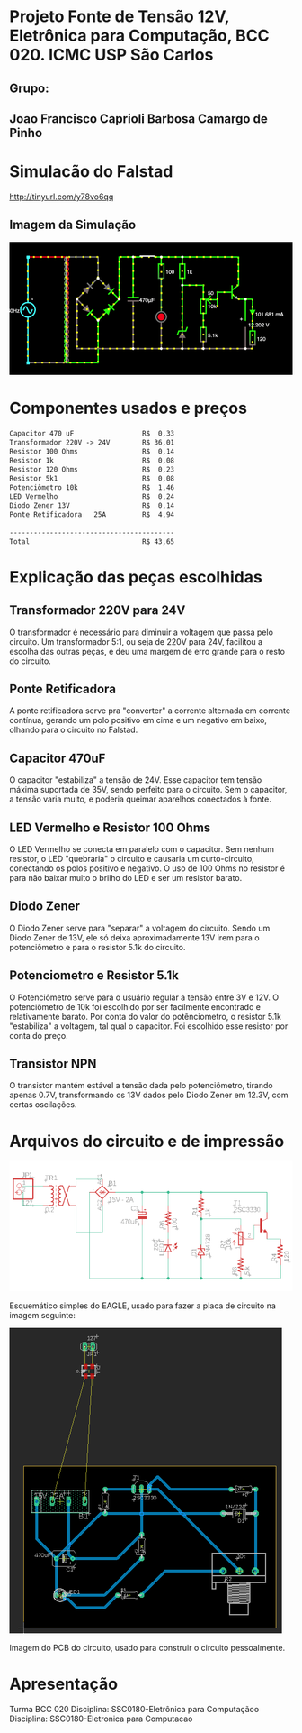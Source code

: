 # Projeto Fonte de Tensão 12V, Eletrônica para Computação, BCC 020. ICMC USP São Carlos
## Grupo:
  ## Joao Francisco Caprioli Barbosa Camargo de Pinho
  
  # Simulacão do Falstad
  
  http://tinyurl.com/y78vo6qq
  
  ## Imagem da Simulação
  ![Imagem da simulação no Falstad](https://github.com/JotaGHz/FonteEletronica/blob/master/Falstad.png)
  # Componentes usados e preços
    
    Capacitor 470 uF                 R$  0,33
    Transformador 220V -> 24V        R$ 36,01
    Resistor 100 Ohms                R$  0,14
    Resistor 1k                      R$  0,08
    Resistor 120 Ohms                R$  0,23
    Resistor 5k1                     R$  0,08
    Potenciômetro 10k                R$  1,46
    LED Vermelho                     R$  0,24
    Diodo Zener 13V                  R$  0,14
    Ponte Retificadora   25A         R$  4,94
    
    -----------------------------------------
    Total                            R$ 43,65
  # Explicação das peças escolhidas

## Transformador 220V para 24V
  O transformador é necessário para diminuir a voltagem que passa pelo circuito. Um transformador 5:1, ou seja de 220V para 24V, facilitou a escolha das outras peças, e deu uma margem de erro grande para o resto do circuito.

## Ponte Retificadora
  A ponte retificadora serve pra "converter" a corrente alternada em corrente contínua, gerando um polo positivo em cima e um negativo em baixo, olhando para o circuito no Falstad.

## Capacitor 470uF
  O capacitor "estabiliza" a tensão de 24V. Esse capacitor tem tensão máxima suportada de 35V, sendo perfeito para o circuito. Sem o capacitor, a tensão varia muito, e poderia queimar aparelhos conectados à fonte.

## LED Vermelho e Resistor 100 Ohms
  O LED Vermelho se conecta em paralelo com o capacitor. Sem nenhum resistor, o LED "quebraria" o circuito e causaria um curto-circuito, conectando os polos positivo e negativo. O uso de 100 Ohms no resistor é para não baixar muito o brilho do LED e ser um resistor barato.
  
## Diodo Zener
  O Diodo Zener serve para "separar" a voltagem do circuito. Sendo um Diodo Zener de 13V, ele só deixa aproximadamente 13V irem para o potenciômetro e para o resistor 5.1k do circuito.
  
## Potenciometro e Resistor 5.1k
  O Potenciômetro serve para o usuário regular a tensão entre 3V e 12V. O potenciômetro de 10k foi escolhido por ser facilmente encontrado e relativamente barato. Por conta do valor do potênciometro, o resistor 5.1k "estabiliza" a voltagem, tal qual o capacitor. Foi escolhido esse resistor por conta do preço.
  
## Transistor NPN
  O transistor mantém estável a tensão dada pelo potenciômetro, tirando apenas 0.7V, transformando os 13V dados pelo Diodo Zener em 12.3V, com certas oscilações.
  # Arquivos do circuito e de impressão
  
  ![Esquemático do EAGLE](https://github.com/JotaGHz/FonteEletronica/blob/master/schem.png)
  
  Esquemático simples do EAGLE, usado para fazer a placa de circuito na imagem seguinte:
  
  ![PCB do Circuito no EAGLE](https://github.com/JotaGHz/FonteEletronica/blob/master/PCB.png)
  
  Imagem do PCB do circuito, usado para construir o circuito pessoalmente.
  
  # Apresentação
  
Turma BCC 020
Disciplina: SSC0180-Eletrônica para Computaçãoo
Disciplina: SSC0180-Eletronica para Computacao
